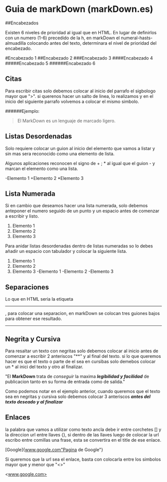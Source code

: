 # Guia de markDown \(markDown.es)

##Encabezados

Existen 6 niveles de prioridad al igual que en HTML. En lugar de definirlos con un numero (1-6) precedido de la h, en markDown el numeral-hasts-almuadilla colocando antes del texto, determinara el nivel de prioridad del encabezado.


#Encabezado 1
##Encabezado 2
###Encabezado 3
####Encabezado 4
#####Encabezado 5
######Encabezado 6


## Citas

Para escribir citas solo debemos colocar al inicio del parrafo el sigbologo mayor que ">". si querenos hacer un salto de linea, lo realizamos y en el inicio del siguiente parrafo volvemos a colocar el mismo simbolo.

######Ejemplo:

  >El MarkDown es un
  >lenguaje de marcado ligero.

## Listas Desordenadas

Solo requiere colocar un guion al inicio del elemento que vamos a listar y sin mas sera reconocido como una elemento de lista.

Algunos aplicaciones reconocen el signo de + ; *  al igual que el guion - y marcan el elemento como una lista.

-Elemento 1
+Elemento 2
*Elemento 3

## Lista Numerada

Si en cambio que deseamos hacer una lista numerada, solo debemos anteponer el numero seguido de un punto y un espacio antes de comenzar a escribir y listo.

1. Elemento 1
2. Elemento 2
3. Elemento 3

Para anidar listas desordenadas dentro de listas numeradas so lo debes añadir un espacio con tabulador y colocar la siguiente lista.

1. Elemento 1
2. Elemento 2
3. Elemento 3
  -Elemento 1
  -Elemento 2
  -Elemento 3

## Separaciones

Lo que en HTML seria la etiqueta <hr>, para colocar una separacion, en markDown se colocan tres guiones bajos para obtener ese resultado.

___

## Negrita y Cursiva

Para resaltar un texto con negritas solo debemos colocar al inicio antes de comenzar a escribir 2 anteriscos  "**" y al final del texto. si lo que queremos hacer es que el texto o parte de el sea en cursibas solo demebos colocar un * al inici del texto y otro al finalizar.

"El **MarkDown**  trata de *conseguir* la maxima ***legibilidad y facilidad*** de publicacion tanto en su forma de entrada como de salida."

Como podemos notar en el ejemplo anterior, cuando queremos que el texto sea en negritas y cursiva solo debemos colocar 3 anteriscos ***antes del texto deseado y al finalizar***

## Enlaces

la palabra que vamos a utilizar como texto ancla debe ir entre corchetes [] y la direccion url entre llaves {}, si dentro de las llaves luego de colocar la url escribo entre comillas una frase, esta se convertira en el title de ese enlace.

[Google]{www.google.com"Pagina de Google"}

Si queremos que la url sea el enlace, basta con colocarla entre los simbolos mayor que y menor que "<>"

<www.google.com>





